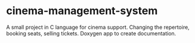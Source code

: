 # cinema-management-system

A small project in C language for cinema support.
Changing the repertoire, booking seats, selling tickets.
Doxygen app to create documentation. 
